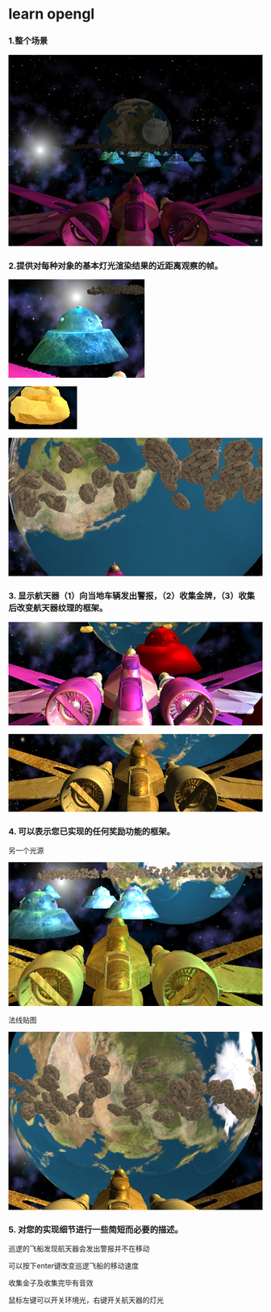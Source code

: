 # learn opengl



### 1.整个场景

![image-20240601111941657](images/image-20240601111941657.png)



### 2.提供对每种对象的基本灯光渲染结果的近距离观察的帧。 

![image-20240601112212500](images/image-20240601112212500.png)

![image-20240601112312394](images/image-20240601112312394.png)

![image-20240601112333700](images/image-20240601112333700.png)



### 3. 显示航天器（1）向当地车辆发出警报，（2）收集金牌，（3）收集后改变航天器纹理的框架。 

![image-20240601112508084](images/image-20240601112508084.png)

![image-20240601112538573](images/image-20240601112538573.png)



### 4. 可以表示您已实现的任何奖励功能的框架。 

另一个光源

![image-20240601112701190](images/image-20240601112701190.png)

法线贴图

![image-20240601112802495](images/image-20240601112802495.png)



### 5. 对您的实现细节进行一些简短而必要的描述。

巡逻的飞船发现航天器会发出警报并不在移动

可以按下enter键改变巡逻飞船的移动速度

收集金子及收集完毕有音效

鼠标左键可以开关环境光，右键开关航天器的灯光